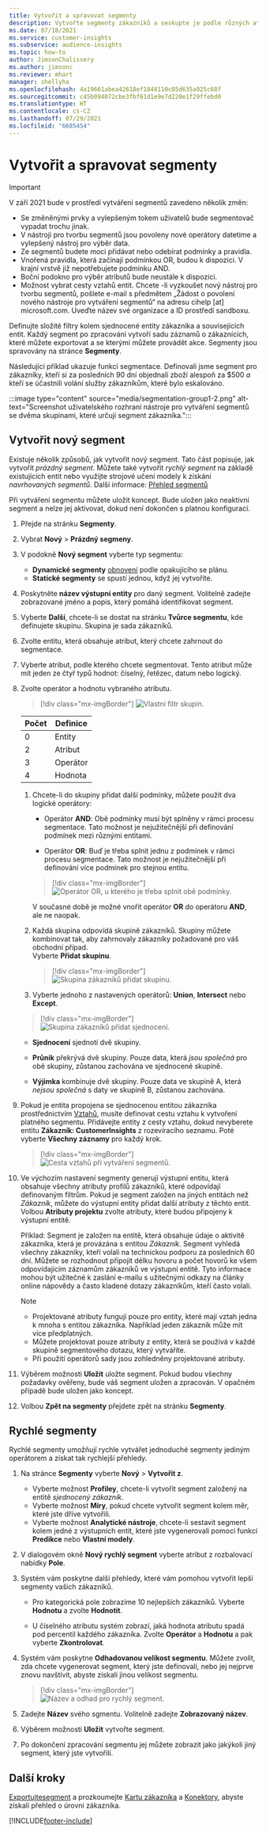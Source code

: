 ```yaml
---
title: Vytvořit a spravovat segmenty
description: Vytvořte segmenty zákazníků a seskupte je podle různých atributů.
ms.date: 07/18/2021
ms.service: customer-insights
ms.subservice: audience-insights
ms.topic: how-to
author: JimsonChalissery
ms.author: jimsonc
ms.reviewer: mhart
manager: shellyha
ms.openlocfilehash: 4a19661abea42618ef1848110c05d635a925c68f
ms.sourcegitcommit: c45b094072cbe3fbf61d1e9e7d220e1f29ffebd0
ms.translationtype: HT
ms.contentlocale: cs-CZ
ms.lasthandoff: 07/29/2021
ms.locfileid: "6685454"
---
```

# <a name="create-and-manage-segments"></a>Vytvořit a spravovat segmenty

> [!IMPORTANT]
> V září 2021 bude v prostředí vytváření segmentů zavedeno několik změn: 
> - Se změněnými prvky a vylepšeným tokem uživatelů bude segmentovač vypadat trochu jinak.
> - V nástroji pro tvorbu segmentů jsou povoleny nové operátory datetime a vylepšený nástroj pro výběr data.
> - Ze segmentů budete moci přidávat nebo odebírat podmínky a pravidla. 
> - Vnořená pravidla, která začínají podmínkou OR, budou k dispozici. V krajní vrstvě již nepotřebujete podmínku AND.
> - Boční podokno pro výběr atributů bude neustále k dispozici.
> - Možnost vybrat cesty vztahů entit.
> Chcete -li vyzkoušet nový nástroj pro tvorbu segmentů, pošlete e-mail s předmětem „Žádost o povolení nového nástroje pro vytváření segmentů“ na adresu cihelp [at] microsoft.com. Uveďte název své organizace a ID prostředí sandboxu.

Definujte složité filtry kolem sjednocené entity zákazníka a souvisejících entit. Každý segment po zpracování vytvoří sadu záznamů o zákaznících, které můžete exportovat a se kterými můžete provádět akce. Segmenty jsou spravovány na stránce **Segmenty**. 

Následující příklad ukazuje funkci segmentace. Definovali jsme segment pro zákazníky, kteří si za posledních 90 dní objednali zboží alespoň za $500 *a* kteří se účastnili volání služby zákazníkům, které bylo eskalováno.

:::image type="content" source="media/segmentation-group1-2.png" alt-text="Screenshot uživatelského rozhraní nástroje pro vytváření segmentů se dvěma skupinami, které určují segment zákazníka.":::

## <a name="create-a-new-segment"></a>Vytvořit nový segment

Existuje několik způsobů, jak vytvořit nový segment. Tato část popisuje, jak vytvořit *prázdný segment*. Můžete také vytvořit *rychlý segment* na základě existujících entit nebo využijte strojové učení modely k získání *navrhovaných segmentů*. Další informace: [Přehled segmentů](segments.md)

Při vytváření segmentu můžete uložit koncept. Bude uložen jako neaktivní segment a nelze jej aktivovat, dokud není dokončen s platnou konfigurací.

1. Přejde na stránku **Segmenty**.

1. Vybrat **Nový** > **Prázdný segmeny**.

1. V podokně **Nový segment** vyberte typ segmentu:

   - **Dynamické segmenty** [obnovení](segments.md#refresh-segments) podle opakujícího se plánu.
   - **Statické segmenty** se spustí jednou, když jej vytvoříte.

1. Poskytněte **název výstupní entity** pro daný segment. Volitelně zadejte zobrazované jméno a popis, který pomáhá identifikovat segment.

1. Vyberte **Další**, chcete-li se dostat na stránku **Tvůrce segmentu**, kde definujete skupinu. Skupina je sada zákazníků.

1. Zvolte entitu, která obsahuje atribut, který chcete zahrnout do segmentace.

1. Vyberte atribut, podle kterého chcete segmentovat. Tento atribut může mít jeden ze čtyř typů hodnot: číselný, řetězec, datum nebo logický.

1. Zvolte operátor a hodnotu vybraného atributu.

   > [!div class="mx-imgBorder"]
   > ![Vlastní filtr skupin.](media/customer-group-numbers.png "Filtr skupin zákazníků")

   |Počet |Definice  |
   |---------|---------|
   |0     |Entity          |
   |2     |Atribut          |
   |3    |Operátor         |
   |4    |Hodnota         |

   1. Chcete-li do skupiny přidat další podmínky, můžete použít dva logické operátory:

      - Operátor **AND**: Obě podmínky musí být splněny v rámci procesu segmentace. Tato možnost je nejužitečnější při definování podmínek mezi různými entitami.

      - Operátor **OR**: Buď je třeba splnit jednu z podmínek v rámci procesu segmentace. Tato možnost je nejužitečnější při definování více podmínek pro stejnou entitu.

      > [!div class="mx-imgBorder"]
      > ![Operátor OR, u kterého je třeba splnit obě podmínky.](media/segmentation-either-condition.png "Operátor OR, u kterého je třeba splnit obě podmínky")

      V současné době je možné vnořit operátor **OR** do operátoru **AND**, ale ne naopak.

   1. Každá skupina odpovídá skupině zákazníků. Skupiny můžete kombinovat tak, aby zahrnovaly zákazníky požadované pro váš obchodní případ.    
   Vyberte **Přidat skupinu**.

      > [!div class="mx-imgBorder"]
      > ![Skupina zákazníků přidat skupinu.](media/customer-group-add-group.png "Skupina zákazníků přidat skupinu")

   1. Vyberte jednoho z nastavených operátorů: **Union**, **Intersect** nebo **Except**.

   > [!div class="mx-imgBorder"]
   > ![Skupina zákazníků přidat sjednocení.](media/customer-group-union.png "Skupina zákazníků přidat sjednocení")

   - **Sjednocení** sjednotí dvě skupiny.

   - **Průnik** překrývá dvě skupiny. Pouze data, která *jsou společná* pro obě skupiny, zůstanou zachována ve sjednocené skupině.

   - **Výjimka** kombinuje dvě skupiny. Pouze data ve skupině A, která *nejsou společná* s daty ve skupině B, zůstanou zachována.

1. Pokud je entita propojena se sjednocenou entitou zákazníka prostřednictvím [Vztahů](relationships.md), musíte definovat cestu vztahu k vytvoření platného segmentu. Přidávejte entity z cesty vztahu, dokud nevyberete entitu **Zákazník: CustomerInsights** z rozevíracího seznamu. Poté vyberte **Všechny záznamy** pro každý krok.

   > [!div class="mx-imgBorder"]
   > ![Cesta vztahů při vytváření segmentů.](media/segments-multiple-relationships.png "Cesta vztahů při vytváření segmentů")

1. Ve výchozím nastavení segmenty generují výstupní entitu, která obsahuje všechny atributy profilů zákazníků, které odpovídají definovaným filtrům. Pokud je segment založen na jiných entitách než *Zákazník*, můžete do výstupní entity přidat další atributy z těchto entit. Volbou **Atributy projektu** zvolte atributy, které budou připojeny k výstupní entitě.  
  
   Příklad: Segment je založen na entitě, která obsahuje údaje o aktivitě zákazníka, která je provázána s entitou *Zákazník*. Segment vyhledá všechny zákazníky, kteří volali na technickou podporu za posledních 60 dní. Můžete se rozhodnout připojit délku hovoru a počet hovorů ke všem odpovídajícím záznamům zákazníků ve výstupní entitě. Tyto informace mohou být užitečné k zaslání e-mailu s užitečnými odkazy na články online nápovědy a často kladené dotazy zákazníkům, kteří často volali.

   > [!NOTE]
   > - Projektované atributy fungují pouze pro entity, které mají vztah jedna k mnoha s entitou zákazníka. Například jeden zákazník může mít více předplatných.
   > - Můžete projektovat pouze atributy z entity, která se používá v každé skupině segmentového dotazu, který vytváříte.
   > - Při použití operátorů sady jsou zohledněny projektované atributy.

1. Výběrem možnosti **Uložit** uložte segment. Pokud budou všechny požadavky ověřeny, bude váš segment uložen a zpracován. V opačném případě bude uložen jako koncept.

1. Volbou **Zpět na segmenty** přejdete zpět na stránku **Segmenty**.



## <a name="quick-segments"></a>Rychlé segmenty

Rychlé segmenty umožňují rychle vytvářet jednoduché segmenty jediným operátorem a získat tak rychlejší přehledy.

1. Na stránce **Segmenty** vyberte **Nový** > **Vytvořit z**.

   - Vyberte možnost **Profiley**, chcete-li vytvořit segment založený na entitě *sjednocený zákazník*.
   - Vyberte možnost **Míry**, pokud chcete vytvořit segment kolem měr, které jste dříve vytvořili.
   - Vyberte možnost **Analytické nástroje**, chcete-li sestavit segment kolem jedné z výstupních entit, které jste vygenerovali pomocí funkcí **Predikce** nebo **Vlastní modely**.

2. V dialogovém okně **Nový rychlý segment** vyberte atribut z rozbalovací nabídky **Pole**.

3. Systém vám poskytne další přehledy, které vám pomohou vytvořit lepší segmenty vašich zákazníků.
   - Pro kategorická pole zobrazíme 10 nejlepších zákazníků. Vyberte **Hodnotu** a zvolte **Hodnotit**.

   - U číselného atributu systém zobrazí, jaká hodnota atributu spadá pod percentil každého zákazníka. Zvolte **Operátor** a **Hodnotu** a pak vyberte **Zkontrolovat**.

4. Systém vám poskytne **Odhadovanou velikost segmentu**. Můžete zvolit, zda chcete vygenerovat segment, který jste definovali, nebo jej nejprve znovu navštívit, abyste získali jinou velikost segmentu.

    > [!div class="mx-imgBorder"]
    > ![Název a odhad pro rychlý segment.](media/quick-segment-name.png "Název a odhad pro rychlý segment")

5. Zadejte **Název** svého sgmentu. Volitelně zadejte **Zobrazovaný název**.

6. Výběrem možnosti **Uložit** vytvořte segment.

7. Po dokončení zpracování segmentu jej můžete zobrazit jako jakýkoli jiný segment, který jste vytvořili.

## <a name="next-steps"></a>Další kroky

[Exportujtesegment](export-destinations.md) a prozkoumejte [Kartu zákazníka](customer-card-add-in.md) a [Konektory](export-power-bi.md), abyste získali přehled o úrovni zákazníka.

[!INCLUDE[footer-include](../includes/footer-banner.md)]
